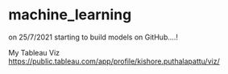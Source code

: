 # machine_learning

on 25/7/2021 starting to build models on GitHub....!

My Tableau Viz https://public.tableau.com/app/profile/kishore.puthalapattu/viz/
